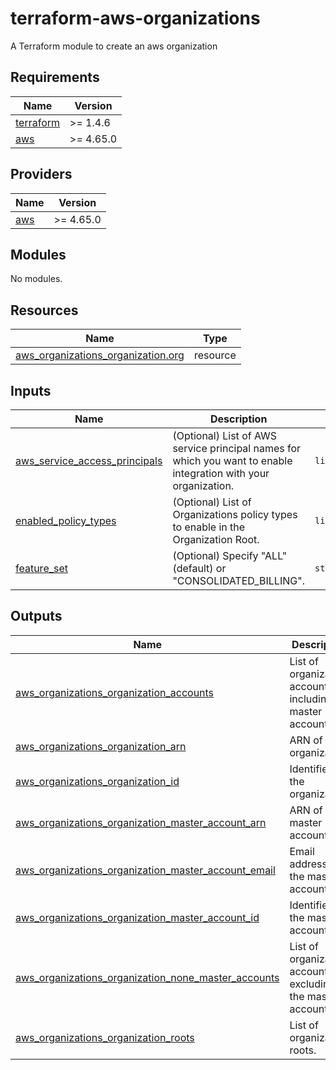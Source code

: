 # terraform-aws-organizations
A Terraform module to create an aws organization

## Requirements

| Name | Version |
|------|---------|
| [terraform](#requirement\_terraform) | >= 1.4.6 |
| [aws](#requirement\_aws) | >= 4.65.0 |

## Providers

| Name | Version |
|------|---------|
| [aws](#provider\_aws) | >= 4.65.0 |

## Modules

No modules.

## Resources

| Name | Type |
|------|------|
| [aws_organizations_organization.org](https://registry.terraform.io/providers/hashicorp/aws/latest/docs/resources/organizations_organization) | resource |

## Inputs

| Name | Description | Type | Default | Required |
|------|-------------|------|---------|:--------:|
| [aws\_service\_access\_principals](#input\_aws\_service\_access\_principals) | (Optional) List of AWS service principal names for which you want to enable integration with your organization. | `list(string)` | `[]` | no |
| [enabled\_policy\_types](#input\_enabled\_policy\_types) | (Optional) List of Organizations policy types to enable in the Organization Root. | `list(string)` | `[]` | no |
| [feature\_set](#input\_feature\_set) | (Optional) Specify "ALL" (default) or "CONSOLIDATED\_BILLING". | `string` | n/a | yes |

## Outputs

| Name | Description |
|------|-------------|
| [aws\_organizations\_organization\_accounts](#output\_aws\_organizations\_organization\_accounts) | List of organization accounts including the master account. |
| [aws\_organizations\_organization\_arn](#output\_aws\_organizations\_organization\_arn) | ARN of the organization. |
| [aws\_organizations\_organization\_id](#output\_aws\_organizations\_organization\_id) | Identifier of the organization. |
| [aws\_organizations\_organization\_master\_account\_arn](#output\_aws\_organizations\_organization\_master\_account\_arn) | ARN of the master account. |
| [aws\_organizations\_organization\_master\_account\_email](#output\_aws\_organizations\_organization\_master\_account\_email) | Email address of the master account. |
| [aws\_organizations\_organization\_master\_account\_id](#output\_aws\_organizations\_organization\_master\_account\_id) | Identifier of the master account. |
| [aws\_organizations\_organization\_none\_master\_accounts](#output\_aws\_organizations\_organization\_none\_master\_accounts) | List of organization accounts excluding the master account. |
| [aws\_organizations\_organization\_roots](#output\_aws\_organizations\_organization\_roots) | List of organization roots. |
